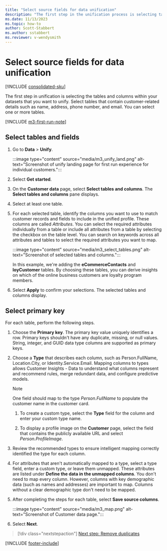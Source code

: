 ```yaml
---
title: "Select source fields for data unification"
description: "The first step in the unification process is selecting tables, attributes, primary keys, and data types to map data to the unified customer profile."
ms.date: 11/13/2023
ms.topic: how-to
author: Scott-Stabbert
ms.author: sstabbert
ms.reviewer: v-wendysmith
---
```


# Select source fields for data unification

[!INCLUDE [consolidated-sku](./includes/consolidated-sku.md)]

The first step in unification is selecting the tables and columns within your datasets that you want to unify. Select tables that contain customer-related details such as name, address, phone number, and email. You can select one or more tables.

[!INCLUDE [m3-first-run-note](includes/m3-first-run-note.md)]

## Select tables and fields

1. Go to **Data** > **Unify**.

   :::image type="content" source="media/m3_unify_land.png" alt-text="Screenshot of unify landing page for first run experience for individual customers.":::

1. Select **Get started**.

1. On the **Customer data** page, select **Select tables and columns**. The **Select tables and columns** pane displays.

1. Select at least one table.

1. For each selected table, identify the columns you want to use to match customer records and fields to include in the unified profile. These columns are called *Attributes*. You can select the required attributes individually from a table or include all attributes from a table by selecting the checkbox on the table level. You can search on keywords across all attributes and tables to select the required attributes you want to map.

   :::image type="content" source="media/m3_select_tables.png" alt-text="Screenshot of selected tables and columns.":::

   In this example, we're adding the **eCommerceContacts** and **loyCustomer** tables. By choosing these tables, you can derive insights on which of the online business customers are loyalty program members.

1. Select **Apply** to confirm your selections. The selected tables and columns display.

## Select primary key

For each table, perform the following steps.

1. Choose the **Primary key**. The primary key value uniquely identifies a row. Primary keys shouldn't have any duplicate, missing, or null values. String, integer, and GUID data type columns are supported as primary keys.

1. Choose a **Type** that describes each column, such as Person.FullName, Location.City, or Identity.Service.Email. Mapping columns to types allows Customer Insights - Data to understand what columns represent and recommend rules, merge redundant data, and configure predictive models.

   > [!NOTE]
   > One field should map to the type *Person.FullName* to populate the customer name in the customer card.

   1. To create a custom type, select the **Type** field for the column and enter your custom type name.

   1. To display a profile image on the **Customer** page, select the field that contains the publicly available URL and select *Person.ProfileImage*.

1. Review the recommended types to ensure intelligent mapping correctly identified the type for each column.

1. For attributes that aren't automatically mapped to a type, select a type field, enter a custom type, or leave them unmapped. These attributes are listed under **Define the data in the unmapped columns**. You don't need to map every column. However, columns with key demographic data (such as names and addresses) are important to map. Columns without a clear demographic type don't need to be mapped.

1. After completing the steps for each table, select **Save source columns**.

   :::image type="content" source="media/m3_map.png" alt-text="Screenshot of Customer data page.":::

1. Select **Next**.

> [!div class="nextstepaction"]
> [Next step: Remove duplicates](data-unification-duplicates.md)

[!INCLUDE [footer-include](includes/footer-banner.md)]

